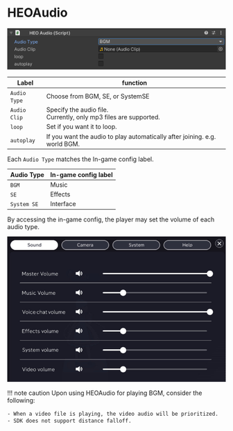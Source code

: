 
# HEOAudio
![HEOAudio_1](img/HEOAudio_1_en.jpg)

|  Label |  function  |
| ----   | ---- |
| `Audio Type` | Choose from BGM, SE, or SystemSE |
| `Audio Clip` | Specify the audio file. <br> Currently, only mp3 files are supported. |
| `loop` | Set if you want it to loop. |
| `autoplay` | If you want the audio to play automatically after joining. e.g. world BGM. |

Each `Audio Type` matches the In-game config label.

|  Audio Type |  In-game config label  |
| ----   | ---- |
| `BGM` | Music |
| `SE` | Effects |
| `System SE` | Interface |

By accessing the in-game config, the player may set the volume of each audio type.

![HEOAudio_2](img/HEOAudio_2_en.jpg)

!!! note caution
    Upon using HEOAudio for playing BGM, consider the following:

    - When a video file is playing, the video audio will be prioritized.
    - SDK does not support distance falloff.
